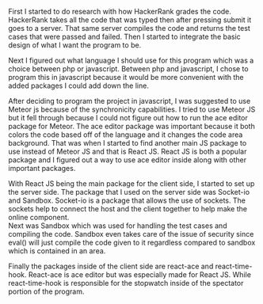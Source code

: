 First I started to do research with how HackerRank grades the code.  HackerRank takes all the 
code that was typed then after pressing submit it goes to a server.  That same server compiles 
the code and returns the test cases that were passed and failed. Then I started to integrate the 
basic design of what I want the program to be.  

Next I figured out what language I should use for this program which was a choice between php or 
javascript.  Between php and javascript, I chose to program this in javascript because it would be 
more convenient with the added packages I could add down the line.

After deciding to program the project in javascript, I was suggested to use Meteor js because of the
synchronicity capabilities.  I tried to use Meteor JS but it fell through because I could not figure 
out how to run the ace editor package for Meteor.  The ace editor package was important because it both 
colors the code based off of the language and it changes the code area background.  That was when I 
started to find another main JS package to use instead of Meteor JS and that is React JS.  React JS is 
both a popular package and I figured out a way to use ace editor inside along with other important packages.

With React JS being the main package for the client side, I started to set up the server side.  The package 
that I used on the server side was Socket-io and Sandbox.  Socket-io is a package that allows the use of 
sockets.  The sockets help to connect the host and the client together to help make the online component.  
Next was Sandbox which was used for handling the test cases and compiling the code.  Sandbox even takes care 
of the issue of security since eval() will just compile the code given to it regardless compared to sandbox 
which is contained in an area.

Finally the packages inside of the client side are react-ace and react-time-hook.  React-ace is ace editor 
but was especially made for React JS.  While react-time-hook is responsible for the stopwatch inside of the 
spectator portion of the program.
